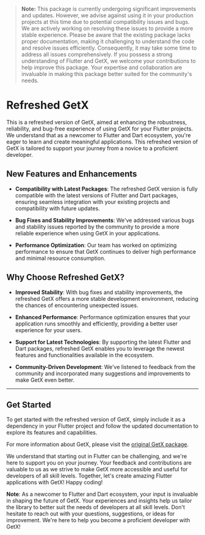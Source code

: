 > **Note:** This package is currently undergoing significant improvements and updates. However, we advise against using it in your production projects at this time due to potential compatibility issues and bugs. We are actively working on resolving these issues to provide a more stable experience. Please be aware that the existing package lacks proper documentation, making it challenging to understand the code and resolve issues efficiently. Consequently, it may take some time to address all issues comprehensively. If you possess a strong understanding of Flutter and GetX, we welcome your contributions to help improve this package. Your expertise and collaboration are invaluable in making this package better suited for the community's needs.

# Refreshed GetX

This is a refreshed version of GetX, aimed at enhancing the robustness, reliability, and bug-free experience of using GetX for your Flutter projects. We understand that as a newcomer to Flutter and Dart ecosystem, you're eager to learn and create meaningful applications. This refreshed version of GetX is tailored to support your journey from a novice to a proficient developer.

## New Features and Enhancements

- **Compatibility with Latest Packages**: The refreshed GetX version is fully compatible with the latest versions of Flutter and Dart packages, ensuring seamless integration with your existing projects and compatibility with future updates.

- **Bug Fixes and Stability Improvements**: We've addressed various bugs and stability issues reported by the community to provide a more reliable experience when using GetX in your applications.

- **Performance Optimization**: Our team has worked on optimizing performance to ensure that GetX continues to deliver high performance and minimal resource consumption.

<!-- - **Enhanced Documentation**: We've improved the documentation to make it more comprehensive and user-friendly, providing clearer instructions and examples to help you get started with GetX quickly.

- **Updated Dependency Injection**: The dependency injection feature has been updated to provide better decoupling of dependencies, making your codebase cleaner and easier to maintain.

- **Simplified Routing**: We've simplified the routing mechanism to make it more intuitive and easier to use, allowing you to navigate between screens with minimal boilerplate code. -->

## Why Choose Refreshed GetX?

- **Improved Stability**: With bug fixes and stability improvements, the refreshed GetX offers a more stable development environment, reducing the chances of encountering unexpected issues.

- **Enhanced Performance**: Performance optimization ensures that your application runs smoothly and efficiently, providing a better user experience for your users.

- **Support for Latest Technologies**: By supporting the latest Flutter and Dart packages, refreshed GetX enables you to leverage the newest features and functionalities available in the ecosystem.

- **Community-Driven Development**: We've listened to feedback from the community and incorporated many suggestions and improvements to make GetX even better.

---

## Get Started

To get started with the refreshed version of GetX, simply include it as a dependency in your Flutter project and follow the updated documentation to explore its features and capabilities.

For more information about GetX, please visit the [original GetX package](https://github.com/jonataslaw/getx).

We understand that starting out in Flutter can be challenging, and we're here to support you on your journey. Your feedback and contributions are valuable to us as we strive to make GetX more accessible and useful for developers of all skill levels. Together, let's create amazing Flutter applications with GetX! Happy coding!

**Note**: As a newcomer to Flutter and Dart ecosystem, your input is invaluable in shaping the future of GetX. Your experiences and insights help us tailor the library to better suit the needs of developers at all skill levels. Don't hesitate to reach out with your questions, suggestions, or ideas for improvement. We're here to help you become a proficient developer with GetX!
